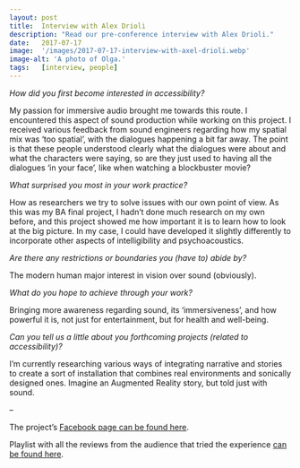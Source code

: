 ```yaml
---
layout: post
title:  Interview with Alex Drioli
description: "Read our pre-conference interview with Alex Drioli."
date:   2017-07-17
image:  '/images/2017-07-17-interview-with-axel-drioli.webp'
image-alt: 'A photo of Olga.'
tags:   [interview, people]
---
```


*How did you first become interested in accessibility?*

My passion for immersive audio brought me towards this route. I encountered this aspect of sound production while working on this project. I received various feedback from sound engineers regarding how my spatial mix was ‘too spatial’, with the dialogues happening a bit far away. The point is that these people understood clearly what the dialogues were about and what the characters were saying, so are they just used to having all the dialogues ‘in your face’, like when watching a blockbuster movie? 

*What surprised you most in your work practice?*

How as researchers we try to solve issues with our own point of view. As this was my BA final project, I hadn’t done much research on my own before, and this project showed me how important it is to learn how to look at the big picture. In my case, I could have developed it slightly differently to incorporate other aspects of intelligibility and psychoacoustics. 

*Are there any restrictions or boundaries you (have to) abide by?*

The modern human major interest in vision over sound (obviously).

*What do you hope to achieve through your work?*

Bringing more awareness regarding sound, its ‘immersiveness’, and how powerful it is, not just for entertainment, but for health and well-being.

*Can you tell us a little about you forthcoming projects (related to accessibility)?*

I’m currently researching various ways of integrating narrative and stories to create a sort of installation that combines real environments and sonically designed ones. Imagine an Augmented Reality story, but told just with sound.

–

The project’s [Facebook page can be found here](https://www.facebook.com/eridanus3dsound).

Playlist with all the reviews from the audience that tried the experience [can be found here](https://www.youtube.com/playlist?list=PLfyO0ItKYQTcMpYgqBfP0Z6K-KVYZ4goc).